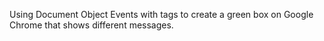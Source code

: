 Using Document Object Events with tags to create a green box on Google Chrome that shows different messages.
